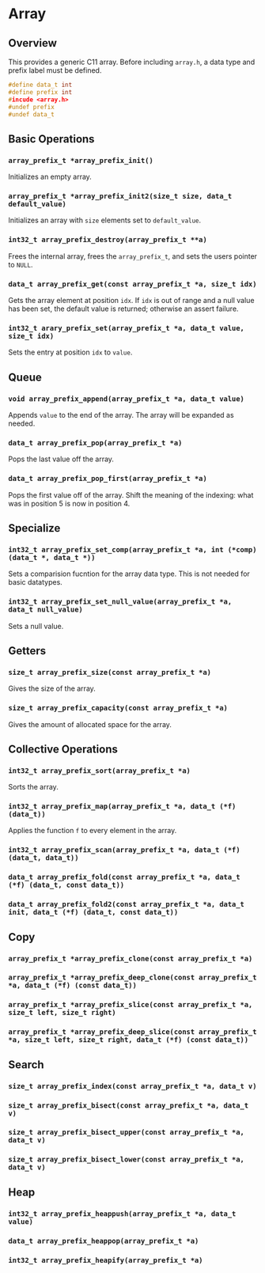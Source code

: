 # Array

## Overview

This provides a generic C11 array.  Before including `array.h`, a data type and prefix label must be defined.

```c
#define data_t int
#define prefix int
#incude <array.h>
#undef prefix
#undef data_t
```



## Basic Operations

### `array_prefix_t *array_prefix_init()`

Initializes an empty array. 

### `array_prefix_t *array_prefix_init2(size_t size, data_t default_value)`

Initializes an array with `size` elements set to `default_value`.

### `int32_t array_prefix_destroy(array_prefix_t **a)`

Frees the internal array, frees the `array_prefix_t`, and sets the users pointer to `NULL`.

### `data_t array_prefix_get(const array_prefix_t *a, size_t idx)`

Gets the array element at position `idx`.  If `idx` is out of range and a null value
has been set, the default value is returned; otherwise an assert failure.

### `int32_t arary_prefix_set(array_prefix_t *a, data_t value, size_t idx)`

Sets the entry at position `idx` to `value`.

## Queue

### `void array_prefix_append(array_prefix_t *a, data_t value)`

Appends `value` to the end of the array.  The array will be expanded as needed.

### `data_t array_prefix_pop(array_prefix_t *a)`

Pops the last value off the array.

### `data_t array_prefix_pop_first(array_prefix_t *a)`

Pops the first value off of the array.  Shift the meaning of the indexing: what was in 
position 5 is now in position 4.

## Specialize

### `int32_t array_prefix_set_comp(array_prefix_t *a, int (*comp) (data_t *, data_t *))`

Sets a comparision fucntion for the array data type.  This is not needed for basic datatypes.

### `int32_t array_prefix_set_null_value(array_prefix_t *a, data_t null_value)`

Sets a null value.

## Getters

### `size_t array_prefix_size(const array_prefix_t *a)`

Gives the size of the array.

### `size_t array_prefix_capacity(const array_prefix_t *a)`

Gives the amount of allocated space for the array.

## Collective Operations

### `int32_t array_prefix_sort(array_prefix_t *a)`

Sorts the array.

### `int32_t array_prefix_map(array_prefix_t *a, data_t (*f)(data_t))`

Applies the function `f` to every element in the array.

### `int32_t array_prefix_scan(array_prefix_t *a, data_t (*f)(data_t, data_t))`



### `data_t array_prefix_fold(const array_prefix_t *a, data_t (*f) (data_t, const data_t))`

### `data_t array_prefix_fold2(const array_prefix_t *a, data_t init, data_t (*f) (data_t, const data_t))`

## Copy

### `array_prefix_t *array_prefix_clone(const array_prefix_t *a)`

### `array_prefix_t *array_prefix_deep_clone(const array_prefix_t *a, data_t (*f) (const data_t))`

### `array_prefix_t *array_prefix_slice(const array_prefix_t *a, size_t left, size_t right)`

### `array_prefix_t *array_prefix_deep_slice(const array_prefix_t *a, size_t left, size_t right, data_t (*f) (const data_t))`

## Search

### `size_t array_prefix_index(const array_prefix_t *a, data_t v)`

### `size_t array_prefix_bisect(const array_prefix_t *a, data_t v)`

### `size_t array_prefix_bisect_upper(const array_prefix_t *a, data_t v)`

### `size_t array_prefix_bisect_lower(const array_prefix_t *a, data_t v)`

## Heap

### `int32_t array_prefix_heappush(array_prefix_t *a, data_t value)`

### `data_t array_prefix_heappop(array_prefix_t *a)`

### `int32_t array_prefix_heapify(array_prefix_t *a)`

